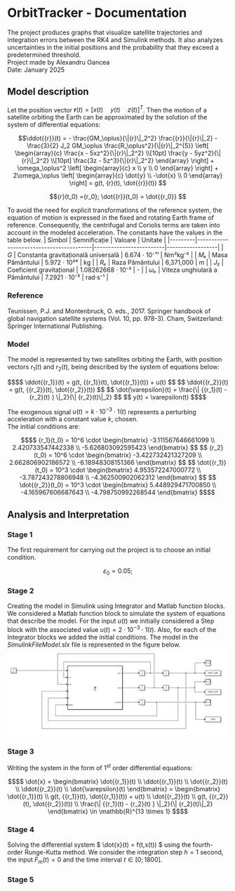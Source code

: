 # OrbitTracker - Documentation
The project produces graphs that visualize satellite trajectories and integration errors between the RK4 and Simulink methods. It also analyzes uncertainties in the initial positions and the probability that they exceed a predetermined threshold. <br>
Project made by Alexandru Oancea <br>
Date: January 2025 <br>

## Model description
Let the position vector $\mathbf{r}(t) = [x(t) \quad y(t) \quad z(t)]^T$. Then the motion of a satellite orbiting the Earth can be approximated by the solution of the system of differential equations:

```math
\ddot{{r}}(t) =
- \frac{GM_\oplus}{\|{r}\|_2^2} \frac{{r}}{\|{r}\|_2}
- \frac{3}{2} J_2 GM_\oplus \frac{R_\oplus^2}{\|{r}\|_2^{5}}
\left[
\begin{array}{c}
    \frac{x - 5xz^2}{\|{r}\|_2^2} \\[10pt]
    \frac{y - 5yz^2}{\|{r}\|_2^2} \\[10pt]
    \frac{3z - 5z^3}{\|{r}\|_2^2}
\end{array}
\right]
+ \omega_\oplus^2 \left[
\begin{array}{c}
   x \\ 
    y \\
    0
\end{array} \right]
+ 2\omega_\oplus 
\left[
\begin{array}{c}
    \dot{y} \\ 
    -\dot{x} \\ 
    0
\end{array} \right] = g(t, {r}(t), \dot{{r}}(t))

```

```math
{r}(t_0) ={r_0}; \dot{{r}}(t_0) = \dot{{r_0}}

```
To avoid the need for explicit transformations of the reference system, the equation of motion is
expressed in the fixed and rotating Earth frame of reference. Consequently, the centrifugal
and Coriolis terms are taken into account in the modeled acceleration. The constants have the values ​​in the table below.
| Simbol  | Semnificație                             | Valoare                 | Unitate          |
|---------|-----------------------------------------|-------------------------|------------------|
| *G*     | Constanta gravitațională universală    | 6.674 · 10⁻¹¹           | Nm²kg⁻²         |
| *Mₑ*    | Masa Pământului                        | 5.972 · 10²⁴            | kg              |
| *Rₑ*    | Raza Pământului                        | 6,371,000               | m               |
| *J₂*    | Coeficient gravitațional               | 1.08262668 · 10⁻³       | -               |
| *ωₑ*    | Viteza unghiulară a Pământului         | 7.2921 · 10⁻⁵           | rad·s⁻¹         |

### Reference
Teunissen, P.J. and Montenbruck, O. eds., 2017. Springer handbook of global navigation satellite
systems (Vol. 10, pp. 978-3). Cham, Switzerland: Springer International Publishing.

### Model
The model is represented by two satellites orbiting the Earth, with position vectors ${r_1}(t)$ and ${r_2}(t)$, being described by the system of equations below:
```math
$$
\ddot{{r_1}}(t) = g(t, {{r_1}}(t), \dot{{r_1}}(t)) + u(t)
$$

$$
\ddot{{r_2}}(t) = g(t, {{r_2}}(t), \dot{{r_2}}(t))
$$

$$
\dot{\varepsilon}(t) = \frac{\| {{r_1}(t) - {r_2}(t) } \|_2}{\| {r_2}(t)\|_2}
$$

$$
y(t) = \varepsilon(t)
$$
```
The exogenous signal $u(t) = k \cdot 10^{-3} \cdot 1(t)$ represents a perturbing acceleration with a constant value $k$, chosen. <br>
The initial conditions are:
```math
$$
{r_1}(t_0) = 10^6 \cdot 
\begin{bmatrix} 
-3.111567646661099 \\ 
2.420733547442338 \\ 
-5.626803092595423 
\end{bmatrix}
$$

$$
{r_2}(t_0) = 10^6 \cdot 
\begin{bmatrix} 
-3.422732421327209 \\ 
2.662806902186572 \\ 
-6.18948308151366 
\end{bmatrix}
$$

$$
\dot{{r_1}}(t_0) = 10^3 \cdot 
\begin{bmatrix} 
4.953572247000772 \\ 
-3.787243278806948 \\ 
-4.362500902062312 
\end{bmatrix}
$$

$$
\dot{{r_2}}(t_0) = 10^3 \cdot 
\begin{bmatrix} 
5.448929471700850 \\ 
-4.165967606687643 \\ 
-4.798750992268544 
\end{bmatrix}
$$
```
## Analysis and Interpretation
### Stage 1
The first requirement for carrying out the project is to choose an initial condition.
```math
\varepsilon_0 = 0.05; 
```
### Stage 2
Creating the model in Simulink using Integrator and Matlab function blocks. We considered a Matlab function block to simulate the system of equations that describe the model. For the input $u(t)$ we initially considered a Step block with the associated value $u(t)=2 \cdot 10^{-3} \cdot 1(t)$. Also, for each of the Integrator blocks we added the initial conditions. The model in the _SimulinkFileModel.slx_ file is represented in the figure below.
![Figure 1: Simulink Model](Figure/msimg1.png)
### Stage 3
Writing the system in the form of $1^{st}$ order differential equations:
```math
$$
\dot{x} =
\begin{bmatrix}
\dot{{r_1}}(t) \\
\ddot{{r_1}}(t) \\
\dot{{r_2}}(t) \\
\ddot{{r_2}}(t) \\
\dot{\varepsilon}(t)
\end{bmatrix}
=
\begin{bmatrix}
\dot{{r_1}}(t) \\
g(t, {{r_1}}(t), \dot{{r_1}}(t)) + u(t) \\
\dot{{r_2}}(t) \\
g(t, {{r_2}}(t), \dot{{r_2}}(t)) \\
\frac{\| {{r_1}(t) - {r_2}(t) } \|_2}{\| {r_2}(t)\|_2}
\end{bmatrix}
\in \mathbb{R}^{13 \times 1}
$$
```
### Stage 4
Solving the differential system $ \dot{x}(t) = f(t,x(t)) $ using the fourth-order Runge-Kutta method. We consider the integration step $h=1$ second, the input $F_m(t)=0$ and the time interval $t \in [0;1800]$.
### Stage 5

